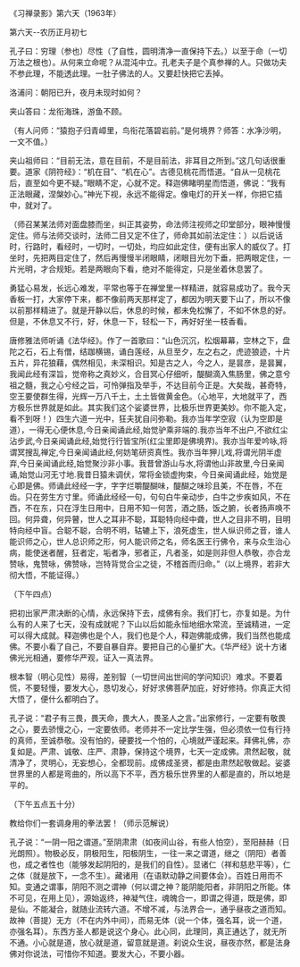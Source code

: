 
《习禅录影》第六天（1963年）

第六天--农历正月初七

孔子曰：穷理（参也）尽性（了自性，圆明清净一直保持下去。）以至于命（一切万法之根也）。从何来立命呢？从混沌中立。孔老夫子是个真参禅的人。只做功夫不参此理，不能透此理。一肚子佛法的人。又要赶快把它丢掉。

洛浦问：朝阳已升，夜月未现时如何？

夹山答曰：龙衔海珠，游鱼不顾。

（有人问师：“猿抱子归青嶂里，鸟衔花落碧岩前。”是何境界？师答：水净沙明，一文不值。）

夹山祖师曰：“目前无法，意在目前，不是目前法，非耳目之所到。”这几句话很重要。道家《阴符经》：“机在目”、“机在心”。古德见桃花而悟道。“自从一见桃花后，直至如今更不疑。”眼睛不定，心就不定。释迦佛睹明星而悟道，佛说：“我有正法眼藏，涅槃妙心。”神光下视，永远不能得定。像电灯的开关一样，你把它插中，就对了。

（师召某某法师对面盘膝而坐，纠正其姿势，命法师注视师之印堂部分，眼神慢慢定住。师与法师交谈时，法师二目又定不住了，师命其如前法定住：）以后说话时，行路时，看经时，一切时，一切处，均应如此定住，便有出家人的威仪了。打坐时，先把两目定住了，然后再慢慢半闭眼睛，闭眼目光勿下垂，把两眼定住，一片光明，才合规矩。若是两眼向下看，绝对不能得定，只是坐着休息罢了。

勇猛心易发，长远心难发，平常也等于在禅堂里一样精进，就容易成功了。我今天香板一打，大家停下来，都不像前两天那样定了，都因为明天要下山了，所以不像以前那样精进了。就是开静以后，休息的时候，都未免松懈了，不如不休息的好。但是，不休息又不行，好，休息一下，轻松一下，再好好坐一枝香看。

唐修雅法师听诵《法华经》。作了一首歌曰：“山色沉沉，松烟幕幕，空林之下，盘陀之石，石上有僧，结跏横锡，诵白莲经，从旦至夕，左之右之，虎迹狼迹，十片五片，异花狼藉，偶然相见，未深相识。知是古之人，今之人，是昙彦，是昙翼，我闻此经有深旨，觉帝称之真妙义，合目冥心仔细听，醍醐滴入焦肠里，佛之意兮祖之髓，我之心兮经之旨，可怜弹指及举手，不达目前今正是。大矣哉，甚奇特，空王要使群生得，光辉一万八千土，土土皆做黄金色。（心地平，大地就平了，西方极乐世界就是如此。其实我们这个娑婆世界，比极乐世界更美妙。你不能入定，看不到呀！）四生六道一光中，狂夫犹自问弥勒。我亦当年学空寂（认为空即是道），一得无心便休息,今日亲闻诵此经,始觉驴乘非端的.我亦当年不出户,不欲红尘沾步武,今日亲闻诵此经,始觉行行皆宝所(红尘里即是佛境界)。我亦当年爱吟咏,将谓冥搜乱禅定,今日亲闻诵此经,何妨笔研资真性。我亦当年狎儿戏,将谓光阴半虚弃,今日亲闻诵此经,始觉聚沙非小事。我昔曾游山与水,将谓他山非故里,今日亲闻诵,始觉山河无寸地.我昔日猿未调伏，常将金锁虚拘束，今日亲闻诵此经，始觉是心即是佛。师诵此经经一字，字字烂嚼醍醐味，醍醐之味珍且美，不在唇，不在齿。只在劳生方寸里。师诵此经经一句，句句白牛亲动步，白牛之步疾如风，不在西，不在东，只在浮生日用中，日用不知一何苦，酒之肠，饭之腑，长者扬声唤不回。何异聋，何异瞽，世人之耳非不聪，耳聪特向经中聋，世人之目非不明，目明特向经中盲。合聪不聪，合明不明，轱辘上下，浪死虚生，世人纵识师之音，谁人能识师之心，世人总识师之形，何人能识师之名，师名医王行佛令，来与众生治心病，能使迷者醒，狂者定，垢者净，邪者正，凡者圣，如是则非但人恭敬，亦合龙赞咏，鬼赞咏，佛赞咏，岂特背觉合尘之徒，不稽首而归命。”（以上境界，若非大彻大悟，不能证得。）

（下午四点）

把初出家严肃决断的心情，永远保持下去，成佛有余。我们打七，亦复如是。为什么有的人来了七天，没有成就呢？下山以后如能永恒地细水常流，至诚精进，一定可以得大成就。释迦佛也是个人，我们也是个人，释迦佛能成佛，我们当然也能成佛。不要小看了自己，不要自暴自弃。要把自己的心量扩大。《华严经》说十方诸佛光光相通，要修华严观，证入一真法界。

根本智（明心见性）易得，差别智（一切世间出世间的学问知识）难求。不要着慌，不要轻慢，要发大心，恳切发心，好好求佛菩萨加庇，好好修持。你真正大彻大悟了，便什么都明白了。

孔子说：“君子有三畏，畏天命，畏大人，畏圣人之言。”出家修行，一定要有敬畏之心，要去骄慢之心，一定要依师。老师并不一定比学生强，但必须依一位有行持的真师，至诚恭敬。没有怕的，硬要找一个怕的，心境就严谨起来。拜佛礼佛，亦复如是。严肃、诚敬、庄严、肃静，保持这个境界，七天一定成佛。肃然起敬，就清净了，灵明心，无妄想心，全都现前。成佛成圣贤，都是由肃然起敬做起。娑婆世界里的人都是弯曲的，所以高下不平，西方极乐世界里的人都是直的，所以地是平的。

（下午五点五十分）

教给你们一套调身用的拳法罢！（师示范解说）

孔子说：“一阴一阳之谓道。”至阴肃肃（如夜间山谷，有些人怕空），至阳赫赫（日光朗照）。物极必反，阴极阳生，阳极阴生，一往一来之谓道，继之（阴阳）者善也，成之者性也（能够发起阴阳的，是我们的自性）。显诸仁（祥和慈悲平等），仁之体（就是放下，一念不生）。藏诸用（在语默动静之间要体会）。百姓日用而不知。变通之谓事，阴阳不测之谓神（何以谓之神？能阴能阳者，非阴阳之所能。体不可见，在用上见），源始返终，神凝气住，魂魄合一，即谓之得道，既是佛，即是仙。不能凝合，就随业流转六道。不增不减，与法界合一，通乎昼夜之道而知。故神（菩提）无方（不在内外中间），而易无体（说一个体，强名耳，说一个道，亦强名耳）。东西方圣人都是说这个身心。此心同，此理同，真正通达了，就无所不通。小心就是道，放心就是道，留意就是道。刹说众生说，昼夜亦然，都是法身佛对你说法，可惜你不知道。要发大心，不要小器。